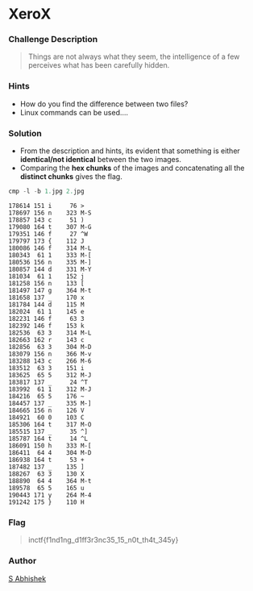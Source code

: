 # XeroX

### Challenge Description

> Things are not always what they seem, the intelligence of a few perceives what has been carefully hidden.

### Hints

- How do you find the difference between two files?
- Linux commands can be used....

### Solution 

- From the description and hints, its evident that something is either **identical/not identical** between the two images.
- Comparing the **hex chunks** of the images and concatenating all the **distinct chunks** gives the flag.

```js
cmp -l -b 1.jpg 2.jpg
```

```
178614 151 i     76 >
178697 156 n    323 M-S
178857 143 c     51 )
179080 164 t    307 M-G
179351 146 f     27 ^W
179797 173 {    112 J
180086 146 f    314 M-L
180343  61 1    333 M-[
180536 156 n    335 M-]
180857 144 d    331 M-Y
181034  61 1    152 j
181258 156 n    133 [
181497 147 g    364 M-t
181658 137 _    170 x
181784 144 d    115 M
182024  61 1    145 e
182231 146 f     63 3
182392 146 f    153 k
182536  63 3    314 M-L
182663 162 r    143 c
182856  63 3    304 M-D
183079 156 n    366 M-v
183288 143 c    266 M-6
183512  63 3    151 i
183625  65 5    312 M-J
183817 137 _     24 ^T
183992  61 1    312 M-J
184216  65 5    176 ~
184457 137 _    335 M-]
184665 156 n    126 V
184921  60 0    103 C
185306 164 t    317 M-O
185515 137 _     35 ^]
185787 164 t     14 ^L
186091 150 h    333 M-[
186411  64 4    304 M-D
186938 164 t     53 +
187482 137 _    135 ]
188267  63 3    130 X
188890  64 4    364 M-t
189578  65 5    165 u
190443 171 y    264 M-4
191242 175 }    110 H
```

### Flag

> inctf{f1nd1ng_d1ff3r3nc35_15_n0t_th4t_345y}

### Author

[S Abhishek](https://twitter.com/a3X3k)
